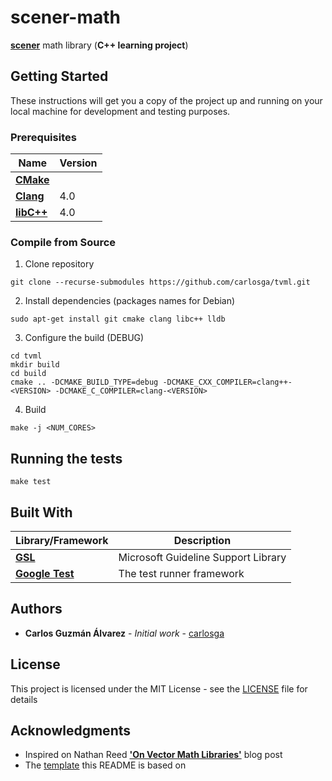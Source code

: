 # scener-math

[**scener**](http://github.com/carlosga/scener) math library (**C++ learning project**)

## Getting Started

These instructions will get you a copy of the project up and running on your local machine for development and testing purposes.

### Prerequisites

| Name                                     | Version |
|------------------------------------------|---------|
| [**CMake**](https://cmake.org/)          |         |
| [**Clang**](http://clang.llvm.org/)      | 4.0     |
| [**libC++**](http://libcxx.llvm.org/)    | 4.0     |

### Compile from Source

1. Clone repository

```
git clone --recurse-submodules https://github.com/carlosga/tvml.git
```

2. Install dependencies (packages names for Debian)

```
sudo apt-get install git cmake clang libc++ lldb
```

3. Configure the build (DEBUG)

```
cd tvml
mkdir build
cd build
cmake .. -DCMAKE_BUILD_TYPE=debug -DCMAKE_CXX_COMPILER=clang++-<VERSION> -DCMAKE_C_COMPILER=clang-<VERSION>
```

4. Build

```
make -j <NUM_CORES>
```

## Running the tests

```
make test
```

## Built With

| Library/Framework                                       | Description                         |
|---------------------------------------------------------|-------------------------------------|
| [**GSL**](https://github.com/Microsoft/GSL)             | Microsoft Guideline Support Library |
| [**Google Test**](https://github.com/google/googletest) | The test runner framework           |

## Authors

* **Carlos Guzmán Álvarez** - *Initial work* - [carlosga](https://github.com/carlosga)

## License

This project is licensed under the MIT License - see the [LICENSE](LICENSE) file for details

## Acknowledgments

* Inspired on Nathan Reed [**'On Vector Math Libraries'**](http://www.reedbeta.com/blog/on-vector-math-libraries/) blog post
* The [template](https://gist.github.com/PurpleBooth/109311bb0361f32d87a2) this README is based on
